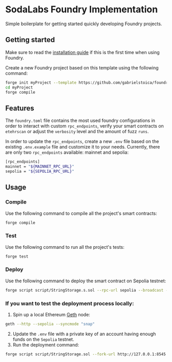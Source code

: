 # SodaLabs Foundry Implementation

Simple boilerplate for getting started quickly developing Foundry projects.

## Getting started

Make sure to read the [installation guide](https://book.getfoundry.sh/getting-started/installation) if this is the first
time when using Foundry.

Create a new Foundry project based on this template using the following command:

```bash
forge init myProject --template https://github.com/gabrielstoica/foundry-boilerplate/
cd myProject
forge compile
```

## Features

The `foundry.toml` file contains the most used foundry configurations in order to interact with custom `rpc_endpoints`,
verify your smart contracts on `etehrscan` or adjust the `verbosity` level and the amount of fuzz `runs`.

In order to update the `rpc_endpoints`, create a new `.env` file based on the existing `.env.example` file and customize
it to your needs. Currently, there are only two `rpc_endpoints` available: mainnet and sepolia:

```bash
[rpc_endpoints]
mainnet = "${MAINNET_RPC_URL}"
sepolia = "${SEPOLIA_RPC_URL}"
```

## Usage

### Compile

Use the following command to compile all the project's smart contracts:

```bash
forge compile
```

### Test

Use the following command to run all the project's tests:

```bash
forge test
```

### Deploy

Use the following command to deploy the smart contract on Sepolia testnet:

```bash
forge script script/StringStorage.s.sol --rpc-url sepolia --broadcast --verify
```

### If you want to test the deployment process locally:

1. Spin up a local Ethereum [Geth](https://geth.ethereum.org/downloads) node:

```bash
geth --http --sepolia --syncmode "snap"
```

2. Update the `.env` file with a private key of an account having enough funds on the `Sepolia` testnet.
3. Run the deployment command:

```bash
forge script script/StringStorage.sol --fork-url http://127.0.0.1:8545
```

